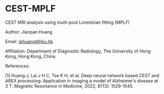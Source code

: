 # CEST-MPLF

CEST MRI analysis using multi-pool Lorentzian fitting (MPLF)  

Author: Jianpan Huang

Email: jphuang@hku.hk

Affiliation: Department of Diagnostic Radiology, The University of Hong Kong, Hong Kong, China

References: 

[1] Huang J, Lai J H C, Tse K H, et al. Deep neural network based CEST and AREX processing: Application in imaging a model of Alzheimer’s disease at 3 T. Magnetic Resonance in Medicine, 2022, 87(3): 1529-1545.

